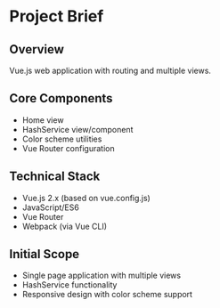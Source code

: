 # Project Brief

## Overview
Vue.js web application with routing and multiple views.

## Core Components
- Home view
- HashService view/component
- Color scheme utilities
- Vue Router configuration

## Technical Stack
- Vue.js 2.x (based on vue.config.js)
- JavaScript/ES6
- Vue Router
- Webpack (via Vue CLI)

## Initial Scope
- Single page application with multiple views
- HashService functionality
- Responsive design with color scheme support
